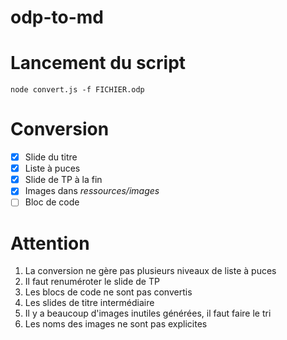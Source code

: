 # odp-to-md

# Lancement du script 

    node convert.js -f FICHIER.odp

# Conversion

- [x] Slide du titre
- [x] Liste à puces
- [x] Slide de TP à la fin
- [x] Images dans *ressources/images*
- [ ] Bloc de code 

# Attention

1. La conversion ne gère pas plusieurs niveaux de liste à puces
2. Il faut renuméroter le slide de TP
3. Les blocs de code ne sont pas convertis
4. Les slides de titre intermédiaire
5. Il y a beaucoup d'images inutiles générées, il faut faire le tri
6. Les noms des images ne sont pas explicites


